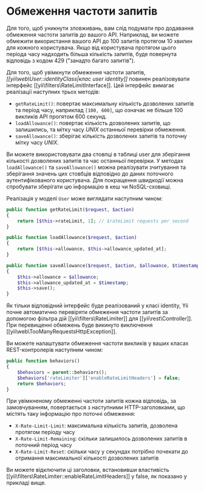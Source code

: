 Обмеження частоти запитів
===============================

Для того, щоб уникнути зловживань, вам слід подумати про додавання обмеження частоти запитів до вашого API. Наприклад,
ви можете обмежити використання вашого API до 100 запитів протягом 10 хвилин для кожного користувача. Якщо від користувача
протягом цього періода часу надходить більша кількість запитів, буде повернута відповідь з кодом 429
("занадто багато запитів").

Для того, щоб увімкнути обмеження частоти запитів, *[[yii\web\User::identityClass|клас user identity]]* повинен реалізовувати
інтерфейс [[yii\filters\RateLimitInterface]]. Цей інтерфейс вимагає реалізації наступних трьох методів:

* `getRateLimit()`: повертає максимальну кількість дозволених запитів та період часу, наприклад `[100, 600]`, що
  означає не більше 100 викликів API прогятом 600 секунд.
* `loadAllowance()`: повертає кількість дозволених запитів, що залишились, та мітку часу *UNIX* останньої перевірки обмеження.
* `saveAllowance()`: зберігає кількість дозволених запитів та поточну мітку часу *UNIX*.

Ви можете використовувати два стовпці в таблиці user для зберігання кількості дозволених запитів та час останньої перевірки.
У методах `loadAllowance()` та `saveAllowance()` можна реалізувати зчитування та зберігання значень цих стовбців відповідно
до даних поточного аутентифікованого користувача. Для покращення швидкодії можна спробувати зберігати цю
інформацію в кеш чи NoSQL-сховищі.

Реалізація у моделі `User` може виглядати наступним чином:

```php
public function getRateLimit($request, $action)
{
    return [$this->rateLimit, 1]; // $rateLimit requests per second
}

public function loadAllowance($request, $action)
{
    return [$this->allowance, $this->allowance_updated_at];
}

public function saveAllowance($request, $action, $allowance, $timestamp)
{
    $this->allowance = $allowance;
    $this->allowance_updated_at = $timestamp;
    $this->save();
}
```

Як тільки відповідний інтерфейс буде реалізований у класі identity, Yii почне автоматично перевіряти обмеження
частоти запитів за допомогою фільтра дій [[yii\filters\RateLimiter]] для [[yii\rest\Controller]]. При перевищенні
обмежень буде викинуто виключення [[yii\web\TooManyRequestsHttpException]].

Ви можете налаштувати обмеження частоти викликів у ваших класах REST-контролерів наступним чином:

```php
public function behaviors()
{
    $behaviors = parent::behaviors();
    $behaviors['rateLimiter']['enableRateLimitHeaders'] = false;
    return $behaviors;
}
```

При увімкненому обмеженні частоти запитів кожна відповідь, за замовчуванням, повертається з наступними HTTP-заголовками,
що містять таку інформацію про поточні обмеження:

* `X-Rate-Limit-Limit`: максимальна кількість запитів, дозволена протягом періоду часу
* `X-Rate-Limit-Remaining`: скільки залишилось дозволених запитів в поточний період часу
* `X-Rate-Limit-Reset`: скільки часу у секундах потрібно почекати до отримання максимальної кількості дозволених запитів

Ви можете відключити ці заголовки, встановивши властивість [[yii\filters\RateLimiter::enableRateLimitHeaders]] у false,
як показано у прикладі вище.
